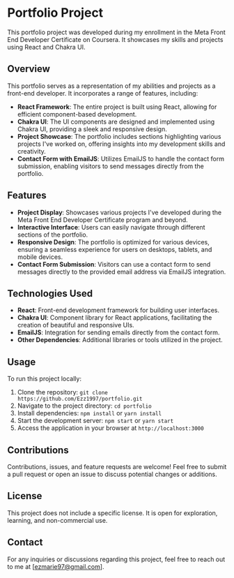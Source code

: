 # Portfolio Project

This portfolio project was developed during my enrollment in the Meta Front End Developer Certificate on Coursera. It showcases my skills and projects using React and Chakra UI.

## Overview

This portfolio serves as a representation of my abilities and projects as a front-end developer. It incorporates a range of features, including:

- **React Framework**: The entire project is built using React, allowing for efficient component-based development.
- **Chakra UI**: The UI components are designed and implemented using Chakra UI, providing a sleek and responsive design.
- **Project Showcase**: The portfolio includes sections highlighting various projects I've worked on, offering insights into my development skills and creativity.
- **Contact Form with EmailJS**: Utilizes EmailJS to handle the contact form submission, enabling visitors to send messages directly from the portfolio.

## Features

- **Project Display**: Showcases various projects I've developed during the Meta Front End Developer Certificate program and beyond.
- **Interactive Interface**: Users can easily navigate through different sections of the portfolio.
- **Responsive Design**: The portfolio is optimized for various devices, ensuring a seamless experience for users on desktops, tablets, and mobile devices.
- **Contact Form Submission**: Visitors can use a contact form to send messages directly to the provided email address via EmailJS integration.

## Technologies Used

- **React**: Front-end development framework for building user interfaces.
- **Chakra UI**: Component library for React applications, facilitating the creation of beautiful and responsive UIs.
- **EmailJS**: Integration for sending emails directly from the contact form.
- **Other Dependencies**: Additional libraries or tools utilized in the project.

## Usage

To run this project locally:

1. Clone the repository: `git clone https://github.com/Ezz1997/portfolio.git`
2. Navigate to the project directory: `cd portfolio`
3. Install dependencies: `npm install` or `yarn install`
4. Start the development server: `npm start` or `yarn start`
5. Access the application in your browser at `http://localhost:3000`

## Contributions

Contributions, issues, and feature requests are welcome! Feel free to submit a pull request or open an issue to discuss potential changes or additions.

## License

This project does not include a specific license. It is open for exploration, learning, and non-commercial use.

## Contact

For any inquiries or discussions regarding this project, feel free to reach out to me at [ezmarie97@gmail.com].
